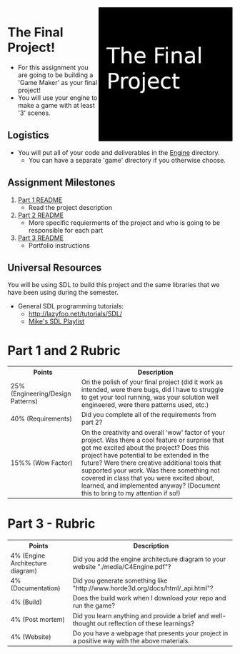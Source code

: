 <img align="right" width="300px" src="./media/header.png">

# The Final Project!

- For this assignment you are going to be building a 'Game Maker' as your final project! 
- You will use your engine to make a game with at least '3' scenes.

## Logistics

- You will put all of your code and deliverables in the [Engine](./engine) directory.
	- You can have a separate 'game' directory if you otherwise choose.
<!-- NOTE:  This semester you will be completing the project yourself.
- You will be working on this assignment as a team on your choice (or a combination) of the Mac, Linux, or Windows Operating Sytstem.
- Make sure everyone has a way to work on this codebase, with a common set of tools.
- Everyone should make code contributions to the repository (i.e. everyone should have some commits in the project log)

## Team

Team Name: *Edit this to something cool here*

*TODO*:
Update your Team member Names here (Up to 4).

1. *my name is...*
2. *my name is...*
3. *my name is...*
4. *my name is...*
-->

## Assignment Milestones

1. [Part 1 README](./part1_README.md) 
 	* Read the project description
2. [Part 2 README](./part2_README.md) 
 	* More specific requierments of the project and who is going to be responsible for each part
3. [Part 3 README](./part3_README.md) 
 	* Portfolio instructions 	
<!--4. Team member Evaluation: https://forms.gle/qiD6guzN5W5LxAcV9
 	* **This must be filled out before the project is due.**
-->

## Universal Resources

You will be using SDL to build this project and the same libraries that we have been using during the semester.

* General SDL programming tutorials: 
  * http://lazyfoo.net/tutorials/SDL/
  * [Mike's SDL Playlist](https://www.youtube.com/playlist?list=PLvv0ScY6vfd-p1gSnbQhY7vMe2rng0IL0)

# Part 1 and 2 Rubric
   
<table>
  <tbody>
    <tr>
      <th>Points</th>
      <th align="center">Description</th>
    </tr>	  
    <tr>
      <td>25% (Engineering/Design Patterns)</td>
      <td align="left">On the polish of your final project (did it work as intended, were there bugs, did I have to struggle to get your tool running, was your solution well engineered, were there patterns used, etc.)</td>
    </tr>
    <tr>
      <td>40%  (Requirements)</td>
      <td align="left">Did you complete all of the requirements from part 2?</td>
    </tr>
    <tr>
      <td>15%% (Wow Factor)</td>
      <td align="left">On the creativity and overall 'wow' factor of your project. Was there a cool feature or surprise that got me excited about the project? Does this project have potential to be extended in the future? Were there creative additional tools that supported your work. Was there something not covered in class that you were excited about, learned, and implemented anyway? (Document this to bring to my attention if so!)</td>
    </tr>
  </tbody>
</table>

# Part 3 - Rubric

<table>
  <tbody>
    <tr>
      <th>Points</th>
      <th align="center">Description</th>
    </tr>
    <tr>
      <td>4% (Engine Architecture diagram)</td>
      <td align="left">Did you add the engine architecture diagram to your website "./media/C4Engine.pdf"?</td>
    </tr>   	  
    <tr>
      <td>4% (Documentation)</td>
      <td align="left">Did you generate something like "http://www.horde3d.org/docs/html/_api.html"?</td>
    </tr>    
    <tr>
      <td>4% (Build)</td>
      <td align="left">Does the build work when I download your repo and run the game?</td>
    </tr>
    <tr>
      <td>4% (Post mortem)</td>
      <td align="left">Did you learn anything and provide a brief and well-thought out reflection of these learnings?</td>
    </tr>
    <tr>
      <td>4% (Website)</td>
      <td align="left">Do you have a webpage that presents your project in a positive way with the above materials.</td>
    </tr>
  </tbody>
</table>

<!--
# Teammate Evaluation - Rubric (5%)

<table>
  <tbody>
    <tr>
      <th>Points</th>
      <th align="center">Description</th>
    </tr>
    <tr>
      <td>5% (Team member evaluation)</td>
      <td align="left">Did you fill it out? How did your teammates rate you?</td>
    </tr> 
  </tbody>
</table>


**Note: Everyone on your team earns the same grade for all parts of the project.**

## Notes on working in teams

* Pragmatically
	* It is useful to work in separate branches in git, and then merge your code to master, and then resolve the merge conflicts (ideally with the person you are working with).
	* If you are uncomfortable with this in github, then pair programming may be a viable option (I do however want to see commits from everyone).
* On working with others
	* Be responsive
		* Check your email, respond to your teammates within 24-48 hours on the preferred communication platform
	* Be proactive
		* Alert the course staff if there are issues sooner rather than later--we cannot do anything the last day before the project is due.
	* Contribute
		* The course staff looks at the commit logs to make sure everyone participated (No free rides--earn your grade!)
		* Note: One team member doing all the work is not heroic either
			* Balance the work load--no one should complete more than 50% of the project on a 4 person team for example.

#### More Resources on working in Teams

* [What Makes a Winning Game Development Team?](http://www.bitmascot.com/what-makes-a-successful-game-team/)
* [The 3 C's of being a captain](https://appliedsportpsych.org/resources/resources-for-athletes/the-3-c-s-of-being-a-captain/)
* [Etiquette for Pair Programming](https://dzone.com/articles/etiquette-for-pair-programming)

-->
